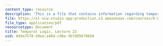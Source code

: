 ```yaml
---
content_type: resource
description: 'This is a file that contains information regarding temporal logic. '
file: https://ol-ocw-studio-app-production.s3.amazonaws.com/courses/6-820-fundamentals-of-program-analysis-fall-2015/049a757858eaa484c96e3b7d05679858_MIT6_820F15_L22.pdf
file_type: application/pdf
resourcetype: Document
title: Temporal Logic, Lecture 22
uid: 049a7578-58ea-a484-c96e-3b7d05679858
---
```

